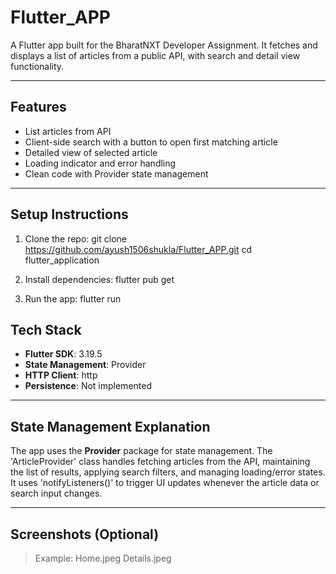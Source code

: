 # Flutter_APP

A Flutter app built for the BharatNXT Developer Assignment. It fetches and displays a list of articles from a public API, with search and detail view functionality.

---

## Features

- List articles from API
- Client-side search with a button to open first matching article
- Detailed view of selected article
- Loading indicator and error handling
- Clean code with Provider state management

---

## Setup Instructions

1. Clone the repo:
   git clone https://github.com/ayush1506shukla/Flutter_APP.git
   cd flutter_application

2. Install dependencies:
   flutter pub get

3. Run the app:
   flutter run

## Tech Stack

- **Flutter SDK**: 3.19.5  
- **State Management**: Provider  
- **HTTP Client**: http  
- **Persistence**: Not implemented

---

## State Management Explanation

The app uses the **Provider** package for state management. The 'ArticleProvider' class handles fetching articles from the API, maintaining the list of results, applying search filters, and managing loading/error states. It uses 'notifyListeners()' to trigger UI updates whenever the article data or search input changes.

---

## Screenshots (Optional)

> Example:
> Home.jpeg 
> Details.jpeg
